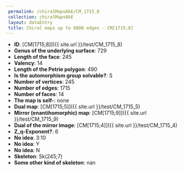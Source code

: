 ```yaml
--- 
 permalink: /chiralMaps6kE/CM_1715_8 
 collection: chiralMaps6kE
 layout: dataEntry
 title: Chiral maps up to 6000 edges - CM[1715;8]
---
```


- **ID**: [CM[1715;8]]({{ site.url }}/test/CM_1715_8)
- **Genus of the underlying surface**: 729
- **Length of the face**: 245
- **Valency**: 14
- **Length of the Petrie polygon**: 490
- **Is the automorphism group solvable?**: S
- **Number of vertices**: 245
- **Number of edges**: 1715
- **Number of faces**: 14
- **The map is self-**: none
- **Dual map**: [CM[1715;5]]({{ site.url }}/test/CM_1715_5)
- **Mirror (enantihomorphic) map**: [CM[1715;9]]({{ site.url }}/test/CM_1715_9)
- **Dual of the mirror image**: [CM[1715;4]]({{ site.url }}/test/CM_1715_4)
- **Z_q-Exponent?**: 6
- **No idea**:  3:10
- **No idea**: Y
- **No idea**: N
- **Skeleton**: Sk(245;7)
- **Some other kind of skeleton**: nan
